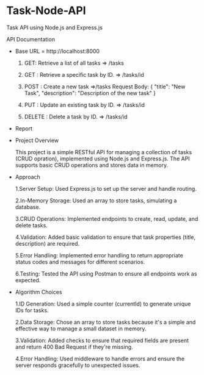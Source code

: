 # Task-Node-API
Task API using Node.js and Express.js


API Documentation
- Base URL = http://localhost:8000
 
  1. GET: Retrieve a list of all tasks  => /tasks
  2. GET : Retrieve a specific task by ID. => /tasks/id 
  3. POST : Create a new task =>/tasks
      Request Body:
     {
        "title": "New Task",
        "description": "Description of the new task"
      }
  
  4. PUT : Update an existing task by ID. => /tasks/id
  5. DELETE : Delete a task by ID. => /tasks/id

- Report

- Project Overview

    This project is a simple RESTful API for managing a collection of tasks (CRUD opration), implemented using Node.js and Express.js. The API supports basic CRUD operations and stores data in memory.

- Approach

   1.Server Setup: Used Express.js to set up the server and handle routing.
  
   2.In-Memory Storage: Used an array to store tasks, simulating a database.
  
   3.CRUD Operations: Implemented endpoints to create, read, update, and delete tasks.
  
   4.Validation: Added basic validation to ensure that task properties (title, description) are required.
  
   5.Error Handling: Implemented error handling to return appropriate status codes and messages for different scenarios.
  
   6.Testing: Tested the API using Postman to ensure all endpoints work as expected.

- Algorithm Choices

   1.ID Generation: Used a simple counter (currentId) to generate unique IDs for tasks.
  
   2.Data Storage: Chose an array to store tasks because it's a simple and effective way to manage a small dataset in memory.
  
   3.Validation: Added checks to ensure that required fields are present and return 400 Bad Request if they're missing.
  
   4.Error Handling: Used middleware to handle errors and ensure the server responds gracefully to unexpected issues.
